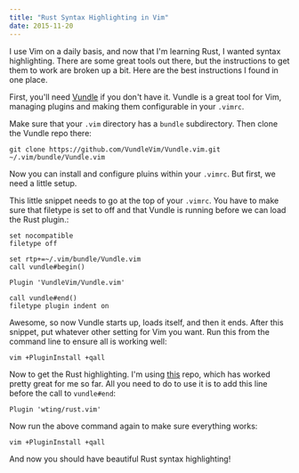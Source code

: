 ```yaml
---
title: "Rust Syntax Highlighting in Vim"
date: 2015-11-20
---
```


I use Vim on a daily basis, and now that I\'m learning Rust, I wanted
syntax highlighting. There are some great tools out there, but the
instructions to get them to work are broken up a bit. Here are the best
instructions I found in one place.

First, you\'ll need [Vundle](https://github.com/VundleVim/Vundle.vim) if
you don\'t have it. Vundle is a great tool for Vim, managing plugins and
making them configurable in your `.vimrc`.

Make sure that your `.vim` directory has a `bundle` subdirectory. Then
clone the Vundle repo there:

    git clone https://github.com/VundleVim/Vundle.vim.git ~/.vim/bundle/Vundle.vim

Now you can install and configure pluins within your `.vimrc`. But
first, we need a little setup.

This little snippet needs to go at the top of your `.vimrc`. You have to
make sure that filetype is set to off and that Vundle is running before
we can load the Rust plugin.:

    set nocompatible
    filetype off

    set rtp+=~/.vim/bundle/Vundle.vim
    call vundle#begin()

    Plugin 'VundleVim/Vundle.vim'

    call vundle#end()
    filetype plugin indent on

Awesome, so now Vundle starts up, loads itself, and then it ends. After
this snippet, put whatever other setting for Vim you want. Run this from
the command line to ensure all is working well:

    vim +PluginInstall +qall

Now to get the Rust highlighting. I\'m using
[this](https://github.com/wting/rust.vim) repo, which has worked pretty
great for me so far. All you need to do to use it is to add this line
before the call to `vundle#end`:

    Plugin 'wting/rust.vim'

Now run the above command again to make sure everything works:

    vim +PluginInstall +qall

And now you should have beautiful Rust syntax highlighting!
